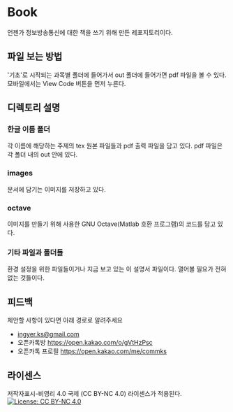 # Book
언젠가 정보방송통신에 대한 책을 쓰기 위해 만든 레포지토리이다.

## 파일 보는 방법
'기초'로 시작되는 과목별 폴더에 들어가서 out 폴더에 들어가면 pdf 파일을 볼 수 있다.
모바일에서는 View Code 버튼을 먼저 누른다.

## 디렉토리 설명
### 한글 이름 폴더
각 이름에 해당하는 주제의 tex 원본 파일들과 pdf 출력 파일을 담고 있다. pdf 파일은 각 폴더 내의 out 안에 있다.
### images
문서에 담기는 이미지를 저장하고 있다.
### octave
이미지를 만들기 위해 사용한 GNU Octave(Matlab 호환 프로그램)의 코드를 담고 있다.
### 기타 파일과 폴더들
환경 설정을 위한 파일들이거나 지금 보고 있는 이 설명서 파일이다. 열어볼 필요가 전혀 없는 것들이다.

## 피드백
제안할 사항이 있다면 아래 경로로 알려주세요
* ingyer.ks@gmail.com
* 오픈카톡방 https://open.kakao.com/o/gVtHzPsc
* 오픈카톡 프로필 https://open.kakao.com/me/commks

## 라이센스
저작자표시-비영리 4.0 국제 (CC BY-NC 4.0) 라이센스가 적용된다.
[![License: CC BY-NC 4.0](https://img.shields.io/badge/License-CC%20BY--NC%204.0-lightgrey.svg)](https://creativecommons.org/licenses/by-nc/4.0/)
